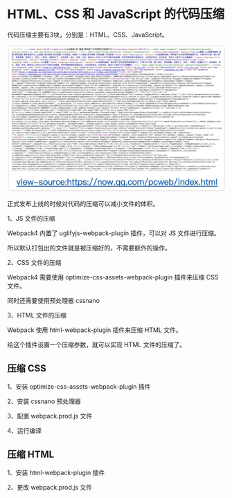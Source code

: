# HTML、CSS 和 JavaScript 的代码压缩

代码压缩主要有3块，分别是：HTML、CSS、JavaScript。

![](../README_files/iShot_2023-08-02_09.13.26.png)

正式发布上线的时候对代码的压缩可以减小文件的体积。

1、JS 文件的压缩

Webpack4 内置了 uglifyjs-webpack-plugin 插件，可以对 JS 文件进行压缩。

所以默认打包出的文件就是被压缩好的，不需要额外的操作。

2、CSS 文件的压缩

Webpack4 需要使用 optimize-css-assets-webpack-plugin 插件来压缩 CSS 文件。

同时还需要使用预处理器 cssnano

3、HTML 文件的压缩

Webpack 使用 html-webpack-plugin 插件来压缩 HTML 文件。

给这个插件设置一个压缩参数，就可以实现 HTML 文件的压缩了。

## 压缩 CSS

1、安装 optimize-css-assets-webpack-plugin 插件

2、安装 cssnano 预处理器

3、配置 webpack.prod.js 文件

4、运行编译

## 压缩 HTML

1、安装 html-webpack-plugin 插件

2、更改 webpack.prod.js 文件